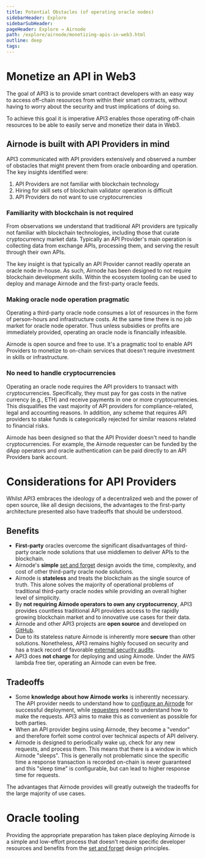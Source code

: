 ```yaml
---
title: Potential Obstacles (of operating oracle nodes)
sidebarHeader: Explore
sidebarSubHeader:
pageHeader: Explore → Airnode
path: /explore/airnode/monetizing-apis-in-web3.html
outline: deep
tags:
---
```


<PageHeader/>

<SearchHighlight/>

# Monetize an API in Web3

The goal of API3 is to provide smart contract developers with an easy way to
access off-chain resources from within their smart contracts, without having to
worry about the security and trust implications of doing so.

To achieve this goal it is imperative API3 enables those operating off-chain
resources to be able to easily serve and monetize their data in Web3.

## Airnode is built with API Providers in mind

API3 communicated with API providers extensively and observed a number of
obstacles that might prevent them from oracle onboarding and operation. The key
insights identified were:

1. API Providers are not familiar with blockchain technology
2. Hiring for skill sets of blockchain validator operation is difficult
3. API Providers do not want to use cryptocurrencies

### Familiarity with blockchain is not required

From observations we understand that traditional API providers are typically not
familiar with blockchain technologies, including those that curate
cryptocurrency market data. Typically an API Provider's main operation is
collecting data from exchange APIs, processing them, and serving the result
through their own APIs.

The key insight is that typically an API Provider cannot readily operate an
oracle node in-house. As such, Airnode has been designed to not require
blockchain development skills. Within the ecosystem tooling can be used to
deploy and manage Airnode and the first-party oracle feeds.

### Making oracle node operation pragmatic

Operating a third-party oracle node consumes a lot of resources in the form of
person-hours and infrastructure costs. At the same time there is no job market
for oracle node operator. Thus unless subsidies or profits are immediately
provided, operating an oracle node is financially infeasible.

Airnode is open source and free to use. It's a pragmatic tool to enable API
Providers to monetize to on-chain services that doesn't require investment in
skills or infrastructure.

<!--Even if some API provider were to obtain the specific know-how
needed by hiring the few node operators that are available, this would not be a
scalable solution.-->

### No need to handle cryptocurrencies

Operating an oracle node requires the API providers to transact with
cryptocurrencies. Specifically, they must pay for gas costs in the native
currency (e.g., ETH) and receive payments in one or more cryptocurrencies. This
disqualifies the vast majority of API providers for compliance-related, legal
and accounting reasons. In addition, any scheme that requires API providers to
stake funds is categorically rejected for similar reasons related to financial
risks.

Airnode has been designed so that the API Provider doesn't need to handle
cryptocurrencies. For example, the Airnode requester can be funded by the dApp
operators and oracle authentication can be paid directly to an API Providers
bank account.

# Considerations for API Providers

Whilst API3 embraces the ideology of a decentralized web and the power of open
source, like all design decisions, the advantages to the first-party
architecture presented also have tradeoffs that should be understood.

<!--

Although the potential barriers might seem off-putting at first, there are
several compelling reasons for which it is still worth considering operating an
oracle node.

::: info Learn more

Read more about them (in this
article)["/explore/airnode/why-first-party-oracles.md"]

:::
-->
<!--
API3 embraces the ideology of a decentralized web and the power of open source.

Furthermore it believes that the
[oracle problem is ill-posed](https://medium.com/api3/the-api-connectivity-problem-bd7fa0420636)<ExternalLinkImage/>
and instead, the problem to be solved is how to connect APIs to the blockchain.
Airnode is a first-party oracle solution that addresses this problem. Like all
design decisions, however, the advantages presented below have tradeoffs that
should be understood.
-->

## Benefits

- **First-party** oracles overcome the significant disadvantages of third-party
  oracle node solutions that use middlemen to deliver APIs to the blockchain.
- Airnode's **simple**
  [set and forget](/explore/airnode/what-is-airnode.html#_1-set-and-forget)
  design avoids the time, complexity, and cost of other third-party oracle node
  solutions.
- Airnode is **stateless** and treats the blockchain as the single source of
  truth. This alone solves the majority of operational problems of traditional
  third-party oracle nodes while providing an overall higher level of
  simplicity.
- By **not requiring Airnode operators to own any cryptocurrency**, API3
  provides countless traditional API providers access to the rapidly growing
  blockchain market and to innovative use cases for their data.
  <!--To
  enable this, Airnode protocols are designed in way that requesters (contracts
  making the requests) specify a sponsor (account that sponsors the transaction)
  to pay for the response transaction.-->
- Airnode and other API3 projects are **open source** and developed on
  [GitHub](https://github.com/api3dao)<ExternalLinkImage/>.
- Due to its stateless nature Airnode is inherently more **secure** than other
  solutions. Nonetheless, API3 remains highly focused on security and has a
  track record of favorable
  [external security audits](https://github.com/api3dao/api3-dao/tree/main/reports)<ExternalLinkImage/>.
- API3 does **not charge** for deploying and using Airnode. Under the AWS lambda
  free tier, operating an Airnode can even be free.

## Tradeoffs

- Some **knowledge about how Airnode works** is inherently necessary. The API
  provider needs to understand how to
  [configure an Airnode](/reference/airnode/latest/understand/configuring.md)
  for successful deployment, while
  [requesters](/reference/airnode/latest/concepts/requester.md) need to
  understand how to make the requests. API3 aims to make this as convenient as
  possible for both parties.
- When an API provider begins using Airnode, they become a "vendor" and
  therefore forfeit some control over technical aspects of API delivery.
- Airnode is designed to periodically wake up, check for any new requests, and
  process them. This means that there is a window in which Airnode "sleeps".
  This is generally not problematic since the specific time a response
  transaction is recorded on-chain is never guaranteed and this "sleep time" is
  configurable, but can lead to higher response time for requests.

The advantages that Airnode provides will greatly outweigh the tradeoffs for the
large majority of use cases.

# Oracle tooling

Providing the appropriate preparation has taken place deploying Airnode is a
simple and low-effort process that doesn't require specific developer resources
and benefits from the
[set and forget](/explore/airnode/what-is-airnode.html#_1-set-and-forget) design
principles.
